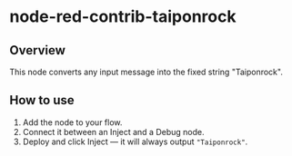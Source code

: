 # node-red-contrib-taiponrock

## Overview
This node converts any input message into the fixed string "Taiponrock".

## How to use
1. Add the node to your flow.
2. Connect it between an Inject and a Debug node.
3. Deploy and click Inject — it will always output `"Taiponrock"`.
